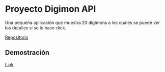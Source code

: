 # Proyecto Digimon API

Una pequeña aplicación que muestra 20 digimons a los cuales se puede ver los detalles si se le hace click.

[Repositorio](https://github.com/Gh0stRaccoon/FS_0021_digimon)

## Demostración

[Link](https://www.joaquinossandon.cl/FS_0021_digimon/)
